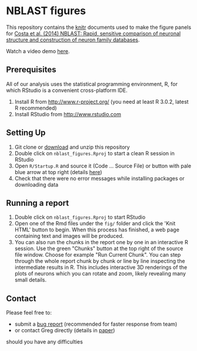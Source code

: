 # NBLAST figures

This repository contains the [knitr](http://yihui.name/knitr/) documents used to make the figure panels for [Costa et al. (2014) NBLAST: Rapid, sensitive comparison of neuronal structure and construction of neuron family databases](http://dx.doi.org/10.1101/006346).

Watch a video demo [here](http://youtu.be/KaCkZKPaDgE).

## Prerequisites
All of our analysis uses the statistical programming environment, R, for which RStudio
is a convenient cross-platform IDE.

1. Install R from http://www.r-project.org/ (you need at least R 3.0.2, latest R recommended)
2. Install RStudio from http://www.rstudio.com

## Setting Up

1. Git clone or [download](https://github.com/jefferislab/NBLAST_figures/archive/master.zip) and unzip this repository
2. Double click on `nblast_figures.Rproj` to start a clean R session in RStudio
3. Open `R/Startup.R` and source it (Code ... Source File) or button with pale blue arrow at top right
   (details [here](https://support.rstudio.com/hc/en-us/articles/200484448-Editing-and-Executing-Code))
4. Check that there were no error messages while installing packages or downloading data

## Running a report

1. Double click on `nblast_figures.Rproj` to start RStudio
2. Open one of the Rmd files under the `fig/` folder and click the 'Knit HTML' button to begin. 
When this process has finished, a web page containing text and images will be produced.
3. You can also run the chunks in the report one by one in an interactive R session.
   Use the green "Chunks" button at the top right of the source file window. Choose for example
   "Run Current Chunk". You can step through the whole report chunk by chunk or line by line inspecting the
   intermediate results in R. This includes interactive 3D renderings of the plots of neurons
   which you can rotate and zoom, likely revealing many small details.


## Contact

Please feel free to:

* submit a [bug report](https://github.com/jefferislab/NBLAST_figures/issues) (recommended for faster response from team)
* or contact Greg directly (details in [paper](http://dx.doi.org/10.1101/006346))

should you have any difficulties
